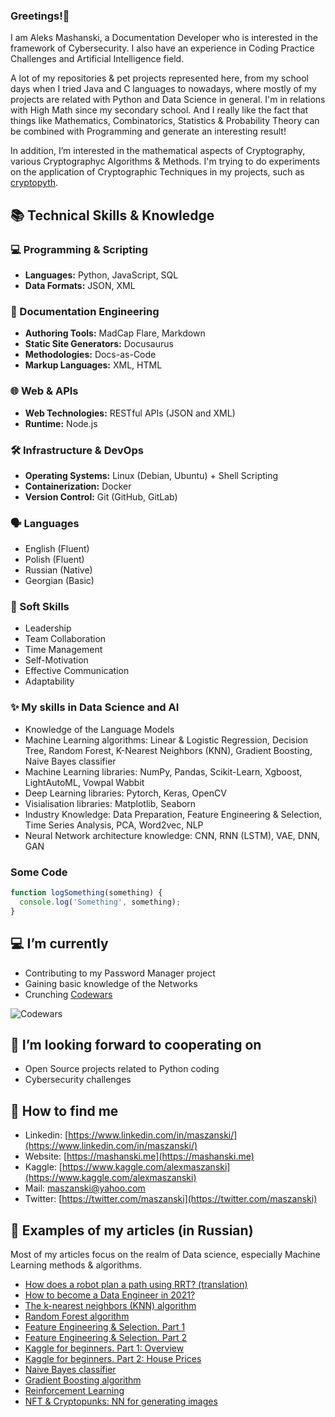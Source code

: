 ### Greetings!👋

I am Aleks Mashanski, a Documentation Developer who is interested in the framework of Cybersecurity. I also have an experience in Coding Practice Challenges and Artificial Intelligence field.

A lot of my repositories & pet projects represented here, from my school days when I tried Java and C languages to nowadays, where mostly of my projects are related with Python and Data Science in general.
I'm in relations with High Math since my secondary school. And I really like the fact that things like Mathematics, Combinatorics, Statistics & Probability Theory can be combined with Programming and generate an interesting result!

In addition, I’m interested in the mathematical aspects of Cryptography, various Cryptographyc Algorithms & Methods. I'm trying to do experiments on the application of Cryptographic Techniques in my projects, such as [cryptopyth](https://github.com/metroproxyn/cryptopyth). 


## 📚 Technical Skills & Knowledge

### 💻 Programming & Scripting
- **Languages:** Python, JavaScript, SQL
- **Data Formats:** JSON, XML

### 💾 Documentation Engineering
- **Authoring Tools:** MadCap Flare, Markdown
- **Static Site Generators:** Docusaurus
- **Methodologies:** Docs-as-Code
- **Markup Languages:** XML, HTML

### 🌐 Web & APIs
- **Web Technologies:** RESTful APIs (JSON and XML)
- **Runtime:** Node.js

### 🛠️ Infrastructure & DevOps  
- **Operating Systems:** Linux (Debian, Ubuntu) + Shell Scripting
- **Containerization:** Docker  
- **Version Control:** Git (GitHub, GitLab)
  
### 🗣️ Languages
- English (Fluent)
- Polish (Fluent)
- Russian (Native)
- Georgian (Basic)

### 🌟 Soft Skills
- Leadership
- Team Collaboration
- Time Management
- Self-Motivation
- Effective Communication
- Adaptability



### ✨ My skills in Data Science and AI
  
  - Knowledge of the Language Models
  - Machine Learning algorithms: Linear & Logistic Regression, Decision Tree, Random Forest, K-Nearest Neighbors (KNN), Gradient Boosting, Naive Bayes classifier
  - Machine Learning libraries: NumPy, Pandas, Scikit-Learn, Xgboost, LightAutoML, Vowpal Wabbit
  - Deep Learning libraries: Pytorch, Keras, OpenCV
  - Visialisation libraries: Matplotlib, Seaborn
  - Industry Knowledge: Data Preparation, Feature Engineering & Selection, Time Series Analysis, PCA, Word2vec, NLP
  - Neural Network architecture knowledge: CNN, RNN (LSTM), VAE, DNN, GAN

  ### Some Code
  ```js
  function logSomething(something) {
    console.log('Something', something);
  }
  ```
</details>


## 💻 I’m currently

- Contributing to my Password Manager project
- Gaining basic knowledge of the Networks
- Crunching [Codewars](https://www.codewars.com/users/Metroproxyn)

![Codewars](https://github.r2v.ch/codewars?user=Metroproxyn)



## 🤝 I’m looking forward to cooperating on
- Open Source projects related to Python coding
- Cybersecurity challenges

## 🔎 How to find me

- Linkedin: [https://www.linkedin.com/in/maszanski/](https://www.linkedin.com/in/maszanski/)
- Website: [https://mashanski.me](https://mashanski.me)
- Kaggle: [https://www.kaggle.com/alexmaszanski](https://www.kaggle.com/alexmaszanski)
- Mail: [maszanski@yahoo.com](mailto:maszanski@yahoo.com)
- Twitter: [https://twitter.com/maszanski](https://twitter.com/maszanski)

## 📑 Examples of my articles (in Russian)
Most of my articles focus on the realm of Data science, especially Machine Learning methods & algorithms.

- [How does a robot plan a path using RRT? (translation)](https://proglib.io/p/planirovanie-marshruta-robotom-pri-pomoshchi-rrt-2021-06-08)
- [How to become a Data Engineer in 2021?](https://proglib.io/p/kak-stat-data-inzhenerom-v-2021-godu-2021-07-25)
- [The k-nearest neighbors (KNN) algorithm](https://proglib.io/p/metod-k-blizhayshih-sosedey-k-nearest-neighbour-2021-07-19)
- [Random Forest algorithm](https://proglib.io/p/mashinnoe-obuchenie-dlya-nachinayushchih-algoritm-sluchaynogo-lesa-random-forest-2021-08-12)
- [Feature Engineering & Selection. Part 1](https://proglib.io/p/postroenie-i-otbor-priznakov-chast-1-feature-engineering-2021-09-15)
- [Feature Engineering & Selection. Part 2](https://proglib.io/p/postroenie-i-otbor-priznakov-chast-2-feature-selection-2021-09-25)
- [Kaggle for beginners. Part 1: Overview](https://proglib.io/p/kaggle-za-30-minut-prakticheskoe-rukovodstvo-dlya-nachinayushchih-2021-09-17)
- [Kaggle for beginners. Part 2: House Prices](https://proglib.io/p/kaggle-za-30-minut-razbiraemsya-s-sorevnovaniem-house-prices-2021-09-28)
- [Naive Bayes classifier](https://proglib.io/p/izuchaem-naivnyy-bayesovskiy-algoritm-klassifikacii-dlya-mashinnogo-obucheniya-2021-11-12)
- [Gradient Boosting algorithm](https://proglib.io/p/reshaem-zadachi-mashinnogo-obucheniya-s-pomoshchyu-algoritma-gradientnogo-bustinga-2021-11-25)
- [Reinforcement Learning](https://proglib.io/p/chto-takoe-obuchenie-s-podkrepleniem-i-kak-ono-rabotaet-obyasnyaem-na-prostyh-primerah)
- [NFT & Cryptopunks: NN for generating images](https://proglib.io/p/nft-i-kriptopanki-pishem-neyroset-dlya-ih-generacii-2022-01-18)
